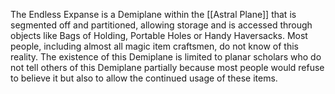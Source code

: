 The Endless Expanse is a Demiplane within the [[Astral Plane]] that is segmented off and partitioned, allowing storage and is accessed through objects like Bags of Holding, Portable Holes or Handy Haversacks. Most people, including almost all magic item craftsmen, do not know of this reality. The existence of this Demiplane is limited to planar scholars who do not tell others of this Demiplane partially because most people would refuse to believe it but also to allow the continued usage of these items. 

